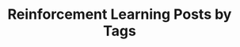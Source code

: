 ---
layout: archive
permalink: /reinforcement-learning/
title: "Reinforcement Learning Posts by Tags"
author_profile: true
header:
	image: "/images/wallpaper.JPG"
---